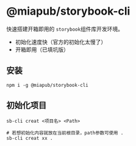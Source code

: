 # @miapub/storybook-cli

快速搭建开箱即用的 `storybook`组件库开发环境。

- 初始化速度快（官方的初始化太慢了）
- 开箱即用（已填坑版）

## 安装

```shell
npm i -g @miapub/storybook-cli
```

## 初始化项目

```shell
sb-cli creat <项目名> <Path>

# 若想初始化内容就放在当前根目录，path参数可使用 .
sb-cli creat xx .
```
